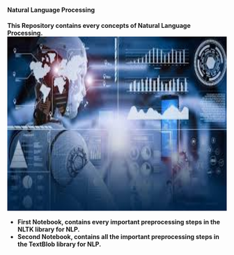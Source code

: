<h4 style : color : 'red'> Natural Language Processing <h4> 
This Repository contains every concepts of Natural Language Processing.
<img src="assets/nlp1.jpeg" width="700" height = "400"/>

* First Notebook, contains  every important preprocessing steps in the NLTK library for NLP.
* Second Notebook, contains all the important preprocessing steps in the TextBlob library for NLP.
